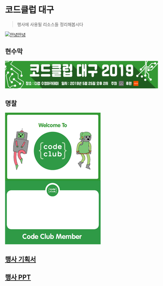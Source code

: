 # 코드클럽 대구
> 행사에 사용될 리소스들 정리해봅시다

[![안녕안녕](https://www.youtube.com/embed/B2Jc2I76K_Y/0.jpg)](https://www.youtube.com/embed/B2Jc2I76K_Y)

## 현수막
![현수막](코드클럽현수막.jpg)

## 명찰
![멘토, 멘티 명찰](코드클럽명찰.png)  

## [행사 기획서](행사기획서.pdf)

## [행사 PPT](코드클럽_대구_2019_상반기.pdf)  

